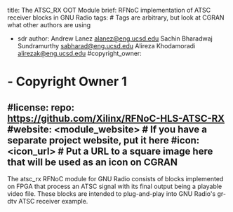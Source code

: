 title: The ATSC_RX OOT Module
brief: RFNoC implementation of ATSC receiver blocks in GNU Radio
tags: # Tags are arbitrary, but look at CGRAN what other authors are using
  - sdr
author:
  Andrew Lanez <alanez@eng.ucsd.edu>
  Sachin Bharadwaj Sundramurthy <sabharad@eng.ucsd.edu>
  Alireza Khodamoradi <alirezak@eng.ucsd.edu>
#copyright_owner:
#  - Copyright Owner 1
#license:
repo: https://github.com/Xilinx/RFNoC-HLS-ATSC-RX
#website: <module_website> # If you have a separate project website, put it here
#icon: <icon_url> # Put a URL to a square image here that will be used as an icon on CGRAN
---
The atsc_rx RFNoC module for GNU Radio consists of blocks implemented on FPGA that process an ATSC signal with its final output being a playable video file. These blocks are intended to plug-and-play into GNU Radio's gr-dtv ATSC receiver example.
